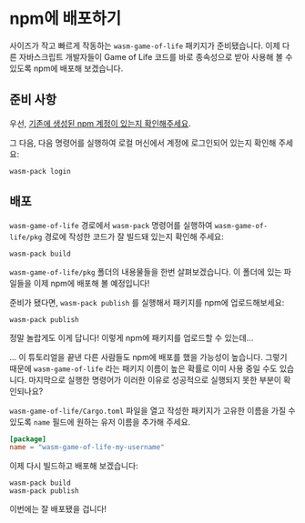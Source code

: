 # npm에 배포하기

사이즈가 작고 빠르게 작동하는 `wasm-game-of-life` 패키지가 준비됐습니다. 이제 다른 자바스크립트 개발자들이 Game of Life 코드를 바로 종속성으로 받아 사용해 볼 수 있도록 npm에 배포해 보겠습니다.

## 준비 사항

우선, [기존에 생성된 npm 계정이 있는지 확인해주세요](https://www.npmjs.com/signup).

그 다음, 다음 명령어를 실행하여 로컬 머신에서 계정에 로그인되어 있는지 확인해 주세요:

```
wasm-pack login
```

## 배포

`wasm-game-of-life` 경로에서 `wasm-pack` 명령어를 실행하여 `wasm-game-of-life/pkg` 경로에 작성한 코드가 잘 빌드돼 있는지 확인해 주세요:

```
wasm-pack build
```

`wasm-game-of-life/pkg` 폴더의 내용물들을 한번 살펴보겠습니다. 이 폴더에 있는 파일들을 이제 npm에 배포해 볼 예정입니다!

준비가 됐다면, `wasm-pack publish` 를 실행해서 패키지를 npm에 업로드해보세요:

```
wasm-pack publish
```

정말 놀랍게도 이게 답니다! 이렇게 npm에 패키지를 업로드할 수 있는데...

... 이 튜토리얼을 끝낸 다른 사람들도 npm에 배포를 했을 가능성이 높습니다. 그렇기 때문에 `wasm-game-of-life` 라는 패키지 이름이 높은 확률로 이미 사용 중일 수도 있습니다. 마지막으로 실행한 명령어가 이러한 이유로 성공적으로 실행되지 못한 부분이 확인되나요?

`wasm-game-of-life/Cargo.toml` 파일을 열고 작성한 패키지가 고유한 이름을 가질 수 있도록 `name` 필드에 원하는 유저 이름을 추가해 주세요.

```toml
[package]
name = "wasm-game-of-life-my-username"
```

이제 다시 빌드하고 배포해 보겠습니다:

```
wasm-pack build
wasm-pack publish
```

이번에는 잘 배포됐을 겁니다!